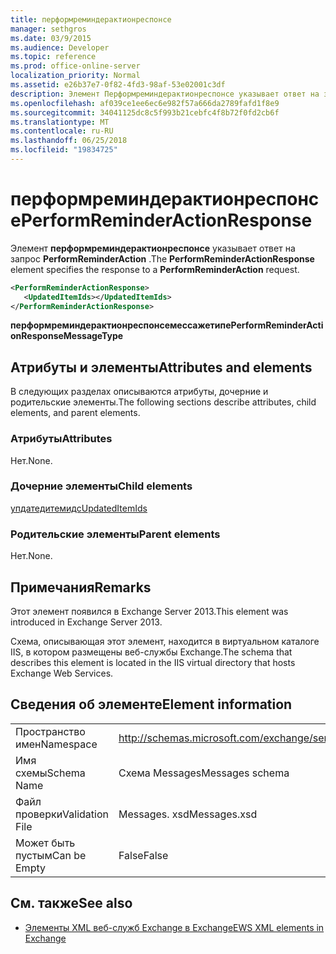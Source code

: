 ```yaml
---
title: перформреминдерактионреспонсе
manager: sethgros
ms.date: 03/9/2015
ms.audience: Developer
ms.topic: reference
ms.prod: office-online-server
localization_priority: Normal
ms.assetid: e26b37e7-0f82-4fd3-98af-53e02001c3df
description: Элемент Перформреминдерактионреспонсе указывает ответ на запрос PerformReminderAction.
ms.openlocfilehash: af039ce1ee6ec6e982f57a666da2789fafd1f8e9
ms.sourcegitcommit: 34041125dc8c5f993b21cebfc4f8b72f0fd2cb6f
ms.translationtype: MT
ms.contentlocale: ru-RU
ms.lasthandoff: 06/25/2018
ms.locfileid: "19834725"
---
```

# <a name="performreminderactionresponse"></a><span data-ttu-id="83d5a-103">перформреминдерактионреспонсе</span><span class="sxs-lookup"><span data-stu-id="83d5a-103">PerformReminderActionResponse</span></span>

<span data-ttu-id="83d5a-104">Элемент **перформреминдерактионреспонсе** указывает ответ на запрос **PerformReminderAction** .</span><span class="sxs-lookup"><span data-stu-id="83d5a-104">The **PerformReminderActionResponse** element specifies the response to a **PerformReminderAction** request.</span></span> 
  
```XML
<PerformReminderActionResponse>
   <UpdatedItemIds></UpdatedItemIds>
</PerformReminderActionResponse>
```

 <span data-ttu-id="83d5a-105">**перформреминдерактионреспонсемессажетипе**</span><span class="sxs-lookup"><span data-stu-id="83d5a-105">**PerformReminderActionResponseMessageType**</span></span>
## <a name="attributes-and-elements"></a><span data-ttu-id="83d5a-106">Атрибуты и элементы</span><span class="sxs-lookup"><span data-stu-id="83d5a-106">Attributes and elements</span></span>

<span data-ttu-id="83d5a-107">В следующих разделах описываются атрибуты, дочерние и родительские элементы.</span><span class="sxs-lookup"><span data-stu-id="83d5a-107">The following sections describe attributes, child elements, and parent elements.</span></span>
  
### <a name="attributes"></a><span data-ttu-id="83d5a-108">Атрибуты</span><span class="sxs-lookup"><span data-stu-id="83d5a-108">Attributes</span></span>

<span data-ttu-id="83d5a-109">Нет.</span><span class="sxs-lookup"><span data-stu-id="83d5a-109">None.</span></span>
  
### <a name="child-elements"></a><span data-ttu-id="83d5a-110">Дочерние элементы</span><span class="sxs-lookup"><span data-stu-id="83d5a-110">Child elements</span></span>

[<span data-ttu-id="83d5a-111">упдатедитемидс</span><span class="sxs-lookup"><span data-stu-id="83d5a-111">UpdatedItemIds</span></span>](updateditemids.md)
  
### <a name="parent-elements"></a><span data-ttu-id="83d5a-112">Родительские элементы</span><span class="sxs-lookup"><span data-stu-id="83d5a-112">Parent elements</span></span>

<span data-ttu-id="83d5a-113">Нет.</span><span class="sxs-lookup"><span data-stu-id="83d5a-113">None.</span></span>
  
## <a name="remarks"></a><span data-ttu-id="83d5a-114">Примечания</span><span class="sxs-lookup"><span data-stu-id="83d5a-114">Remarks</span></span>

<span data-ttu-id="83d5a-115">Этот элемент появился в Exchange Server 2013.</span><span class="sxs-lookup"><span data-stu-id="83d5a-115">This element was introduced in Exchange Server 2013.</span></span>
  
<span data-ttu-id="83d5a-116">Схема, описывающая этот элемент, находится в виртуальном каталоге IIS, в котором размещены веб-службы Exchange.</span><span class="sxs-lookup"><span data-stu-id="83d5a-116">The schema that describes this element is located in the IIS virtual directory that hosts Exchange Web Services.</span></span>
  
## <a name="element-information"></a><span data-ttu-id="83d5a-117">Сведения об элементе</span><span class="sxs-lookup"><span data-stu-id="83d5a-117">Element information</span></span>

|||
|:-----|:-----|
|<span data-ttu-id="83d5a-118">Пространство имен</span><span class="sxs-lookup"><span data-stu-id="83d5a-118">Namespace</span></span>  <br/> |http://schemas.microsoft.com/exchange/services/2006/messages  <br/> |
|<span data-ttu-id="83d5a-119">Имя схемы</span><span class="sxs-lookup"><span data-stu-id="83d5a-119">Schema Name</span></span>  <br/> |<span data-ttu-id="83d5a-120">Схема Messages</span><span class="sxs-lookup"><span data-stu-id="83d5a-120">Messages schema</span></span>  <br/> |
|<span data-ttu-id="83d5a-121">Файл проверки</span><span class="sxs-lookup"><span data-stu-id="83d5a-121">Validation File</span></span>  <br/> |<span data-ttu-id="83d5a-122">Messages. xsd</span><span class="sxs-lookup"><span data-stu-id="83d5a-122">Messages.xsd</span></span>  <br/> |
|<span data-ttu-id="83d5a-123">Может быть пустым</span><span class="sxs-lookup"><span data-stu-id="83d5a-123">Can be Empty</span></span>  <br/> |<span data-ttu-id="83d5a-124">False</span><span class="sxs-lookup"><span data-stu-id="83d5a-124">False</span></span>  <br/> |
   
## <a name="see-also"></a><span data-ttu-id="83d5a-125">См. также</span><span class="sxs-lookup"><span data-stu-id="83d5a-125">See also</span></span>



- [<span data-ttu-id="83d5a-126">Элементы XML веб-служб Exchange в Exchange</span><span class="sxs-lookup"><span data-stu-id="83d5a-126">EWS XML elements in Exchange</span></span>](ews-xml-elements-in-exchange.md)


